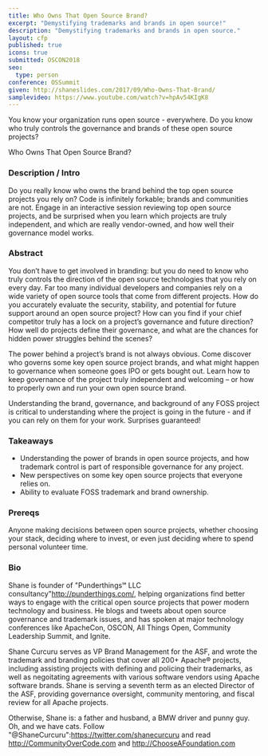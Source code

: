 ```yaml
---
title: Who Owns That Open Source Brand?
excerpt: "Demystifying trademarks and brands in open source!"
description: "Demystifying trademarks and brands in open source."
layout: cfp
published: true
icons: true
submitted: OSCON2018
seo:
  type: person
conference: OSSummit
given: http://shaneslides.com/2017/09/Who-Owns-That-Brand/
samplevideo: https://www.youtube.com/watch?v=hpAv54KIgK8
---
```


You know your organization runs open source - everywhere.  Do you know 
who truly controls the governance and brands of these open source projects?

<div class="lead bg-info well">
Who Owns That Open Source Brand?
</div>

### Description / Intro

Do you really know who owns the brand behind the top open source projects you rely on? Code is infinitely forkable; brands and communities are not. Engage in an interactive session reviewing top open source projects, and be surprised when you learn which projects are truly independent, and which are really vendor-owned, and how well their governance model works.

### Abstract

You don’t have to get involved in branding: but you do need to know who truly controls the direction of the open source technologies that you rely on every day. Far too many individual developers and companies rely on a wide variety of open source tools that come from different projects. How do you accurately evaluate the security, stability, and potential for future support around an open source project? How can you find if your chief competitor truly has a lock on a project’s governance and future direction? How well do projects define their governance, and what are the chances for hidden power struggles behind the scenes?

The power behind a project’s brand is not always obvious. Come discover who governs some key open source project brands, and what might happen to governance when someone goes IPO or gets bought out. Learn how to keep governance of the project truly independent and welcoming – or how to properly own and run your own open source brand.

Understanding the brand, governance, and background of any FOSS project is critical to understanding where the project is going in the future - and if you can rely on them for your work.  Surprises guaranteed!

### Takeaways

- Understanding the power of brands in open source projects, and how trademark control is part of responsible governance for any project.
- New perspectives on some key open source projects that everyone relies on.
- Ability to evaluate FOSS trademark and brand ownership.

### Prereqs

Anyone making decisions between open source projects, whether choosing your stack, deciding where to invest, or even just deciding where to spend personal volunteer time.

### Bio

Shane is founder of "Punderthings℠ LLC consultancy"http://punderthings.com/, helping organizations find better ways to engage with the critical open source projects that power modern technology and business.  He blogs and tweets about open source governance and trademark issues, and has spoken at major technology conferences like ApacheCon, OSCON, All Things Open, Community Leadership Summit, and Ignite.

Shane Curcuru serves as VP Brand Management for the ASF, and wrote the trademark and branding policies that cover all 200+ Apache® projects, including assisting projects with defining and policing their trademarks, as well as negoitating agreements with various software vendors using Apache software brands.  Shane is serving a seventh term as an elected Director of the ASF, providing governance oversight, community mentoring, and fiscal review for all Apache projects.

Otherwise, Shane is: a father and husband, a BMW driver and punny guy. Oh, and we have cats. Follow "@ShaneCurcuru":https://twitter.com/shanecurcuru and read http://CommunityOverCode.com and http://ChooseAFoundation.com
